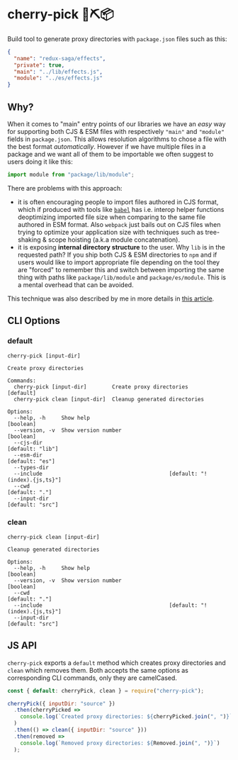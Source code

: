 # cherry-pick 🍒⛏📦

Build tool to generate proxy directories with `package.json` files such as this:

```json
{
  "name": "redux-saga/effects",
  "private": true,
  "main": "../lib/effects.js",
  "module": "../es/effects.js"
}
```

## Why?

When it comes to "main" entry points of our libraries we have an _easy_ way for
supporting both CJS & ESM files with respectively `"main"` and `"module"` fields
in `package.json`. This allows resolution algorithms to chose a file with the
best format _automatically_. However if we have multiple files in a package and
we want all of them to be importable we often suggest to users doing it like
this:

```js
import module from "package/lib/module";
```

There are problems with this approach:

- it is often encouraging people to import files authored in CJS format, which
  if produced with tools like [`babel`](https://github.com/babel/babel) has i.e.
  interop helper functions deoptimizing imported file size when comparing to the
  same file authored in ESM format. Also `webpack` just bails out on CJS files
  when trying to optimize your application size with techniques such as
  tree-shaking & scope hoisting (a.k.a module concatenation).
- it is exposing **internal directory structure** to the user. Why `lib` is in
  the requested path? If you ship both CJS & ESM directories to `npm` and if
  users would like to import appropriate file depending on the tool they are
  "forced" to remember this and switch between importing the same thing with
  paths like `package/lib/module` and `package/es/module`. This is a mental
  overhead that can be avoided.

This technique was also described by me in more details in
[this article](https://developers.livechatinc.com/blog/how-to-create-javascript-libraries-in-2018-part-2#proxy-directories).

## CLI Options

### default

```
cherry-pick [input-dir]

Create proxy directories

Commands:
  cherry-pick [input-dir]        Create proxy directories              [default]
  cherry-pick clean [input-dir]  Cleanup generated directories

Options:
  --help, -h     Show help                                             [boolean]
  --version, -v  Show version number                                   [boolean]
  --cjs-dir                                                     [default: "lib"]
  --esm-dir                                                      [default: "es"]
  --types-dir
  --include                                        [default: "!(index).{js,ts}"]
  --cwd                                                           [default: "."]
  --input-dir                                                   [default: "src"]
```

### clean

```
cherry-pick clean [input-dir]

Cleanup generated directories

Options:
  --help, -h     Show help                                             [boolean]
  --version, -v  Show version number                                   [boolean]
  --cwd                                                           [default: "."]
  --include                                        [default: "!(index).{js,ts}"]
  --input-dir                                                   [default: "src"]
```

## JS API

`cherry-pick` exports a `default` method which creates proxy directories and
`clean` which removes them. Both accepts the same options as corresponding CLI
commands, only they are camelCased.

```js
const { default: cherryPick, clean } = require("cherry-pick");

cherryPick({ inputDir: "source" })
  .then(cherryPicked =>
    console.log(`Created proxy directories: ${cherryPicked.join(", ")}`)
  )
  .then(() => clean({ inputDir: "source" }))
  .then(removed =>
    console.log(`Removed proxy directories: ${Removed.join(", ")}`)
  );
```
